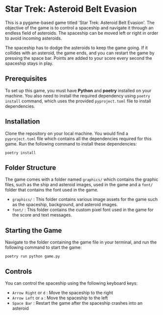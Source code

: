 # Star Trek: Asteroid Belt Evasion

This is a pygame-based game titled 'Star Trek: Asteroid Belt Evasion'. The objective of the game is to control a spaceship and navigate it through an endless field of asteroids. The spaceship can be moved left or right in order to avoid incoming asteroids.

The spaceship has to dodge the asteroids to keep the game going. If it collides with an asteroid, the game ends, and you can restart the game by pressing the space bar. Points are added to your score every second the spaceship stays in play.

## Prerequisites
To set up this game, you must have **Python** and **poetry** installed on your machine. You also need to install the required dependency using `poetry install` command, which uses the provided `pyproject.toml` file to install dependencies.

## Installation
Clone the repository on your local machine. You would find a `pyproject.toml` file which contains all the dependencies required for this game. Run the following command to install these dependencies:

```
poetry install
```

## Folder Structure
The game comes with a folder named `graphics/` which contains the graphic files, such as the ship and asteroid images, used in the game and a `font/` folder that contains the font used in the game. 

- `graphics/` : This folder contains various image assets for the game such as the spaceship, background, and asteroid images.
- `font/` : This folder contains the custom pixel font used in the game for the score and text messages.

## Starting the Game
Navigate to the folder containing the game file in your terminal, and run the following command to start the game:

```
poetry run python game.py
```

## Controls
You can control the spaceship using the following keyboard keys:

- `Arrow Right` or `d` : Move the spaceship to the right
- `Arrow Left` or `a` : Move the spaceship to the left
- `Space Bar` : Restart the game after the spaceship crashes into an asteroid
